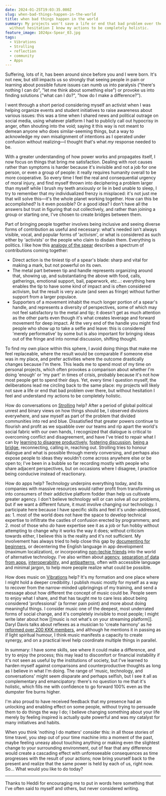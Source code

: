 ```yaml
---
date: 2024-01-25T19:03:35.000Z
slug: when-bad-things-happen-in-the-world
title: when bad things happen in the world
summary: My projects won't save a life or end that bad problem over there, but
  without hesitation I know my actions to be completely holistic.
feature_image: 1024px-Spear_03.jpg
tags:
  - Vibrations
  - Strolling
  - reflection
  - community
  - Apps
---
```

Suffering, lots of it, has been around since before you and I were born. It's not new, but still impacts us so strongly that seeing people in pain or learning about possible future issues can numb us into paralysis ("there's nothing I can do", "let me think about something else") or provoke us into finding solutions ("what can I do?", "how do I make a difference?").

I went through a short period considering myself an activist when I was helping organize events and student initiatives to raise awareness about various issues: this was a time when I shared news and political outrage on social media, using whatever platform I had to publicly call out hypocrisy in anger, often shouting into the void; saying it this way is not meant to demean anyone who does similar-seeming things, but a way to acknowledge my own misalignment of intentions as I operated under confusion without realizing—I thought that's what _my_ response needed to be.

With a greater understanding of how power works and propagates itself, I now focus on things that bring me satisfaction. Dealing with root causes rather than symptoms is harder because it's invisible and not a job for one person, or even a group of people: it really requires humanity overall to be more cooperative. So every time I feel the real and consequential urgency of moral injury, and find myself thrown into deciphering a problem larger than myself while I brush my teeth anxiously or lie in bed unable to sleep, I try to remember that my individualized frenzy is misplaced: it's not just me that will solve this—it's the whole planet working together. How can this be accomplished? Is it even possible? Or a good idea? I don't have all the answers but trust in figuring that out collectively, and rather than joining a group or starting one, I've chosen to create bridges between them.

Part of bringing people together involves being inclusive and seeing diverse forms of contribution as useful and necessary: what's needed isn't always visible, vocal, and popular forms of 'activism', or what is considered as such either by 'activists' or the people who claim to disdain them. Everything is politics. I like how this [analogy of the spear](https://www.youtube.com/watch?v=C4xhJZsmFIY&t=58s) describes a spectrum of contributions coming together:

* Direct action is the tiniest tip of a spear's blade: sharp and vital for making a mark, but not powerful on its own.
* The metal part between tip and handle represents organizing around that, showing up, and substantiating the above with food, calls, gatherings, emotional support, bail, paperwork, etc…: everything here enables the tip to have some kind of impact and is often considered activism, but the result is very acute (and seen as fringe) without further support from a larger populace.
* Supporters of a movement inhabit the much longer portion of a spear's handle, and represents a diversity of perspectives, some of which may not feel satisfactory to the metal and tip; it doesn't get as much attention as the other parts even though it's what creates leverage and forward movement for deep impact. At the very end of the handle you might find people who show up to take a selfie and leave: this is considered 'merely performative' by some but is also important for bringing ideas out of the fringe and into normal discussion, shifting thought.

To find my own place within this sphere, I avoid doing things that make me feel replaceable, where the result would be comparable if someone else was in my place, and prefer activities where the outcome drastically changes because I'm there. This leads me to spend most of my time on personal projects, which often provokes a comparison about whether I'm doing 'enough' or 'my part' in times of crisis, probably because it's not how most people get to spend their days. Yet, every time I question myself, the deliberations lead me circling back to the same place: my projects will likely not save a life or end that bad problem over there, but without hesitation I feel and understand my actions to be completely holistic.

How do conversations on [Strolling](https://strolling.rosano.ca) help? After a period of global political unrest and binary views on how things should be, I observed divisions everywhere, and saw myself as part of the problem that divided communities into red and blue. Dissatisfied that greater powers continue to flourish and profit as we squabble over our teams and rip apart the world's social fabric with our own hands, I recognized that dialogue is critical to overcoming conflict and disagreement, and have I've tried to repair what I can by [learning to disagree productively](https://utopia.rosano.ca/why-are-we-yelling-by-buster-benson/), [fostering discussion](https://utopia.rosano.ca/building-social-bridges-and-healing-a-divided-world), [being a bridge](https://ref.rosano.ca/01etqcgcr348ycpnwj2pfczyng), reconnecting, calling in, reaching out. Strolling tries to honour dialogue and what is possible through merely conversing, and perhaps also expose people to ideas they wouldn't come across anywhere else or be open to; I've been in a bubble so far recording mostly with people who share adjacent perspectives, but on occasions where I disagree, I practice being conducive instead of reactionary.

How do apps help? Technology underpins everything today, and its companies with massive resources would rather profit from transforming us into consumers of their addictive platform fodder than help us cultivate greater agency. I don't believe technology will or can solve all our problems, but if we want a different future, it must involve changing our technology. I participate here because I have specific skills and feel it's under-addressed, as: 1\. most of the world does not have the space to develop technical expertise to infiltrate the castles of confusion erected by programmers; and 2\. most of those who _do_ have expertise see it as a job or fun hobby without attempting to change why it works the way it does; without criticism towards either, I believe this is the reality and it's not sufficient. My involvement has always tried to help close this gap by [documenting for beginners](https://rosano.hmm.garden/01f62t5yseb053m024v1mczbzy), or decentering the English language in app development (maximum localization), or incorporating [non-techie friends](https://rosano.hmm.garden/01f255wk8f42fbg4zv5hsjz6sh) into the world of alternative technology. I've also written about [agency](https://utopia.rosano.ca/levels-of-agency/), [separation of data from apps](https://0data.app), [interoperability](https://utopia.rosano.ca/pointing-at-the-wrong-thing/), and [antipatterns](https://rosano.hmm.garden/01gq5znszqemzj0z45pzkrw2f6), often with accessible language and minimal jargon, to help more people realize what could be possible.

How does music on [Vibrations](https://www.youtube.com/channel/UCPMFNN-2JUuS6D9iYfrVK8g) help? It's my formation and one place where I might hold a deeper credibility. I publish music mostly for myself as a way to recover from the narrow-minded upbringings of my training, and send a message about how different the concept of music could be. People seem to enjoy what I share, and that has taught me to care less about being considered 'professional' (a former pain point) and more about doing meaningful things. I consider music one of the deepest, most underrated forms of social change, and it's completely invisible to most people; I might write later about how \[\[music is not what's on your streaming platform\]\]. Daryl Davis talks about reflexes as a musician to 'create harmony' as he [reformed over 200 KKK members](https://youtu.be/FdI%5FayaAXDE), and although he mentions it in passing as if light spiritual humour, I think music manifests a capacity to create synergy, and on a practical level help coordinate multiple things in parallel.

In summary: I have some skills, see where it could make a difference, and try to enjoy the process; this may lead to discomfort or financial instability if it's not seen as useful by the institutions of society, but I've learned to harden myself against comparisons and counterproductive thoughts as long as I believe in what I'm doing. The range of 'music, technology, and conversations' might seem disparate and perhaps selfish, but I see it all as complementary and emancipatory: there's no question to me that it's holistic, which fills me with confidence to go forward 100% even as the dumpster fire burns higher.

I'm also proud to have received feedback that my presence had an unlocking and enabling effect on some people, without trying to persuade them to do things the way I do; I believe changing something about your life merely by feeling inspired is actually quite powerful and was my catalyst for many initiatives and habits.

When you think 'nothing I do matters' consider this: in all those stories of time travel, you step out of your time machine into a moment of the past, maybe feeling uneasy about touching anything or making even the slightest change to your surrounding environment, out of fear that any difference would create a cascading effect with unforeseeable consequences as time progresses with the result of your actions; now bring yourself back to the present and realize that the same power is held by each of us, right now. So… What would you like to do today?

---

Thanks to Heddi for encouraging me to put in words here something that I've often said to myself and others, but never considered writing. 
